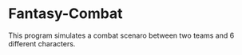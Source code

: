 # Fantasy-Combat
This program simulates a combat scenaro between two teams and 6 different characters.
